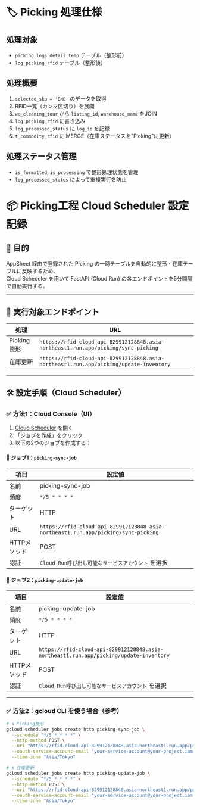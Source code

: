 # 🏷 Picking 処理仕様

## 処理対象
- `picking_logs_detail_temp` テーブル（整形前）
- `log_picking_rfid` テーブル（整形後）

## 処理概要
1. `selected_sku = 'END'` のデータを取得
2. RFID一覧（カンマ区切り）を展開
3. `wo_cleaning_tour` から `listing_id`, `warehouse_name` をJOIN
4. `log_picking_rfid` に書き込み
5. `log_processed_status` に `log_id` を記録
6. `t_commodity_rfid` に MERGE（在庫ステータスを"Picking"に更新）

## 処理ステータス管理
- `is_formatted`, `is_processing` で整形処理状態を管理
- `log_processed_status` によって重複実行を防止

# 📦 Picking工程 Cloud Scheduler 設定記録

## 🎯 目的

AppSheet 経由で登録された Picking の一時テーブルを自動的に整形・在庫テーブルに反映するため、  
Cloud Scheduler を用いて FastAPI (Cloud Run) の各エンドポイントを5分間隔で自動実行する。

---

## 🔁 実行対象エンドポイント

| 処理 | URL |
|------|-----|
| Picking整形 | `https://rfid-cloud-api-829912128848.asia-northeast1.run.app/picking/sync-picking` |
| 在庫更新    | `https://rfid-cloud-api-829912128848.asia-northeast1.run.app/picking/update-inventory` |

---

## 🛠️ 設定手順（Cloud Scheduler）

### ✅ 方法1：Cloud Console（UI）

1. [Cloud Scheduler](https://console.cloud.google.com/cloudscheduler) を開く
2. 「ジョブを作成」をクリック
3. 以下の2つのジョブを作成する：

#### 🔹 ジョブ1：`picking-sync-job`

| 項目 | 設定値 |
|------|--------|
| 名前 | picking-sync-job |
| 頻度 | `*/5 * * * *` |
| ターゲット | HTTP |
| URL | `https://rfid-cloud-api-829912128848.asia-northeast1.run.app/picking/sync-picking` |
| HTTPメソッド | POST |
| 認証 | `Cloud Run呼び出し可能なサービスアカウント` を選択 |

#### 🔹 ジョブ2：`picking-update-job`

| 項目 | 設定値 |
|------|--------|
| 名前 | picking-update-job |
| 頻度 | `*/5 * * * *` |
| ターゲット | HTTP |
| URL | `https://rfid-cloud-api-829912128848.asia-northeast1.run.app/picking/update-inventory` |
| HTTPメソッド | POST |
| 認証 | `Cloud Run呼び出し可能なサービスアカウント` を選択 |

---

### ✅ 方法2：gcloud CLI を使う場合（参考）

```bash
# 🌀 Picking整形
gcloud scheduler jobs create http picking-sync-job \
  --schedule "*/5 * * * *" \
  --http-method POST \
  --uri "https://rfid-cloud-api-829912128848.asia-northeast1.run.app/picking/sync-picking" \
  --oauth-service-account-email "your-service-account@your-project.iam.gserviceaccount.com" \
  --time-zone "Asia/Tokyo"

# 🌀 在庫更新
gcloud scheduler jobs create http picking-update-job \
  --schedule "*/5 * * * *" \
  --http-method POST \
  --uri "https://rfid-cloud-api-829912128848.asia-northeast1.run.app/picking/update-inventory" \
  --oauth-service-account-email "your-service-account@your-project.iam.gserviceaccount.com" \
  --time-zone "Asia/Tokyo"